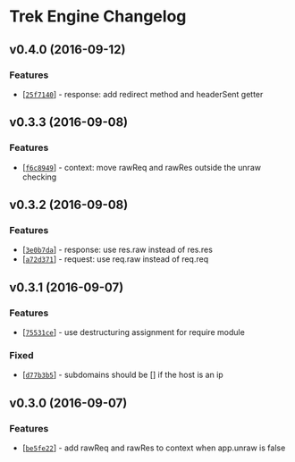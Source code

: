 # Trek Engine Changelog


## v0.4.0 (2016-09-12)

### Features

* [[`25f7140`](https://github.com/trekjs/engine/commit/25f7140)] - response: add redirect method and headerSent getter


## v0.3.3 (2016-09-08)

### Features

* [[`f6c8949`](https://github.com/trekjs/engine/commit/f6c8949)] - context: move rawReq and rawRes outside the unraw checking


## v0.3.2 (2016-09-08)

### Features

* [[`3e0b7da`](https://github.com/trekjs/engine/commit/3e0b7da)] - response: use res.raw instead of res.res
* [[`a72d371`](https://github.com/trekjs/engine/commit/a72d371)] - request: use req.raw instead of req.req


## v0.3.1 (2016-09-07)

### Features

* [[`75531ce`](https://github.com/trekjs/engine/commit/75531ce)] - use destructuring assignment for require module

### Fixed

* [[`d77b3b5`](https://github.com/trekjs/engine/commit/d77b3b5)] - subdomains should be [] if the host is an ip


## v0.3.0 (2016-09-07)

### Features

* [[`be5fe22`](https://github.com/trekjs/engine/commit/be5fe22)] - add rawReq and rawRes to context when app.unraw is false
